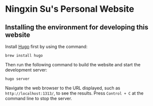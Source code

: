 # Ningxin Su's Personal Website

## Installing the environment for developing this website

Install [Hugo](https://gohugo.io/) first by using the command:

```shell
brew install hugo
```

Then run the following command to build the website and start the development server:

```shell
hugo server
```

Navigate the web browser to the URL displayed, such as `http://localhost:1313/`, to see the results. Press `Control + C` at the command line to stop the server.
